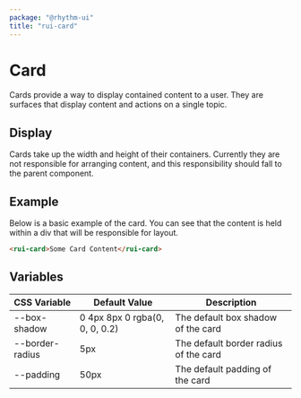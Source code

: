 ```yaml
---
package: "@rhythm-ui"
title: "rui-card"
---
```


# Card
Cards provide a way to display contained content to a user. They are surfaces that display content and actions on a single topic.

## Display
Cards take up the width and height of their containers. Currently
they are not responsible for arranging content, and this responsibility should fall to the parent component. 

## Example
Below is a basic example of the card. You can see that the content is held within a div that will be responsible for layout.
 
```html preview
<rui-card>Some Card Content</rui-card>
```

## Variables
| CSS Variable | Default Value | Description |
| --- | --- | --- |
|--box-shadow |  0 4px 8px 0 rgba(0, 0, 0, 0.2) | The default box shadow of the card |
| --border-radius | 5px | The default border radius of the card |
| --padding | 50px | The default padding of the card